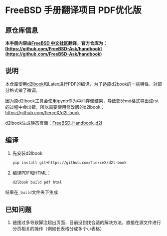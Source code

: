 # FreeBSD 手册翻译项目 PDF优化版

## 原仓库信息
**本手册内容由[FreeBSD 中文社区](https://handbook.bsdcn.org)翻译，官方仓库为：[https://github.com/FreeBSD-Ask/handbook](https://github.com/FreeBSD-Ask/handbook)**

## 说明
本仓库使用[d2lbook](https://book.d2l.ai/)和Latex进行PDF的编译，为了适应d2book的一些特性，对部分格式做了微调。

因为原d2lbook工具会使用ipynb作为中间存储结果，导致部分md格式导出成rst的过程中会出错，所以需要使用修改版的d2lbook：https://github.com/fierceX/d2l-book

d2lbook生成静态页面：[FreeBSD_Handbook_d2l](https://fiercex.github.io/FreeBSD_Handbook_d2l/)

## 编译
1. 先安装d2lbook
   ```bash
   pip install git+https://github.com/fierceX/d2l-book
   ```
2. 编译PDF和HTML：
   ```bash
   d2lbook build pdf html
   ```
结果在`_build`文件夹下生成
## 已知问题
1. 链接过多导致脚注超出页面，目前没到找合适的解决方法，直接在源文件进行分页相关的操作（例如长表格分成多个小表格）